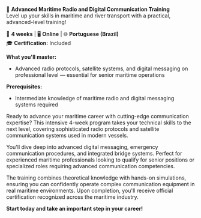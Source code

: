 🚀 **Advanced Maritime Radio and Digital Communication Training**  
Level up your skills in maritime and river transport with a practical, advanced-level training!

📅 **4 weeks** | 🖥 **Online** | 🌐 **Portuguese (Brazil)**  
🎓 **Certification:** Included

**What you'll master:**
- Advanced radio protocols, satellite systems, and digital messaging on professional level — essential for senior maritime operations

**Prerequisites:**
- Intermediate knowledge of maritime radio and digital messaging systems required

Ready to advance your maritime career with cutting-edge communication expertise? This intensive 4-week program takes your technical skills to the next level, covering sophisticated radio protocols and satellite communication systems used in modern vessels.

You'll dive deep into advanced digital messaging, emergency communication procedures, and integrated bridge systems. Perfect for experienced maritime professionals looking to qualify for senior positions or specialized roles requiring advanced communication competencies.

The training combines theoretical knowledge with hands-on simulations, ensuring you can confidently operate complex communication equipment in real maritime environments. Upon completion, you'll receive official certification recognized across the maritime industry.

**Start today and take an important step in your career!**